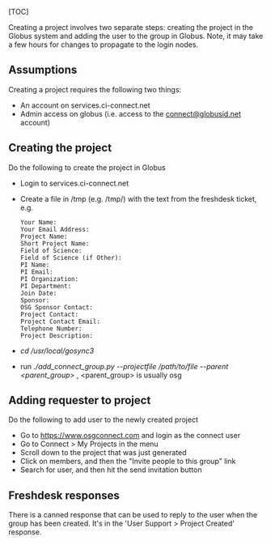[TOC]

[title]: - "Creating a new project"

Creating a project involves two separate steps: creating the project in the Globus system and adding the user to the group in Globus.  Note, it may take a few hours for changes to propagate to the login nodes.

## Assumptions

Creating a project requires the following two things:

* An account on services.ci-connect.net
* Admin access on globus (i.e. access to the connect@globusid.net account)

## Creating the project

Do the following to create the project in Globus 

* Login to services.ci-connect.net
* Create a file in /tmp (e.g. /tmp/<projectname>) with the text from the freshdesk ticket, e.g.
   ```
   Your Name: 
   Your Email Address: 
   Project Name: 
   Short Project Name: 
   Field of Science: 
   Field of Science (if Other):
   PI Name: 
   PI Email: 
   PI Organization: 
   PI Department: 
   Join Date:
   Sponsor:
   OSG Sponsor Contact:
   Project Contact: 
   Project Contact Email: 
   Telephone Number: 
   Project Description: 
   ```
   
* _cd /usr/local/gosync3_
* run _./add_connect_group.py --projectfile /path/to/file --parent <parent_group>_ , <parent_group> is usually osg

## Adding requester to project

Do the following to add user to the newly created project

* Go to https://www.osgconnect.com and login as the connect user
* Go to Connect > My Projects in the menu
* Scroll down to the project that was just generated
* Click on members, and then the "Invite people to this group" link
* Search for user, and then hit the send invitation button

## Freshdesk responses

There is a canned response that can be used to reply to the user when the group has been created.  It's in the 'User Support > Project Created' response. 

